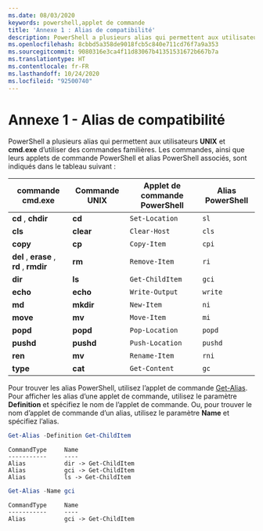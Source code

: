 ```yaml
---
ms.date: 08/03/2020
keywords: powershell,applet de commande
title: 'Annexe 1 : Alias de compatibilité'
description: PowerShell a plusieurs alias qui permettent aux utilisateurs UNIX et cmd.exe d’utiliser des commandes familières.
ms.openlocfilehash: 8cbbd5a358de9018fcb5c840e711cd76f7a9a353
ms.sourcegitcommit: 9080316e3ca4f11d83067b41351531672b667b7a
ms.translationtype: HT
ms.contentlocale: fr-FR
ms.lasthandoff: 10/24/2020
ms.locfileid: "92500740"
---
```

# <a name="appendix-1---compatibility-aliases"></a>Annexe 1 - Alias de compatibilité

PowerShell a plusieurs alias qui permettent aux utilisateurs **UNIX** et **cmd.exe** d’utiliser des commandes familières.
Les commandes, ainsi que leurs applets de commande PowerShell et alias PowerShell associés, sont indiqués dans le tableau suivant :

|            commande cmd.exe            | Commande UNIX | Applet de commande PowerShell | Alias PowerShell |
| ------------------------------------- | ------------ | ----------------- | ---------------- |
| **cd** , **chdir**                     | **cd**       | `Set-Location`    | `sl`             |
| **cls**                               | **clear**    | `Clear-Host`      | `cls`            |
| **copy**                              | **cp**       | `Copy-Item`       | `cpi`            |
| **del** , **erase** , **rd** , **rmdir** | **rm**       | `Remove-Item`     | `ri`             |
| **dir**                               | **ls**       | `Get-ChildItem`   | `gci`            |
| **echo**                              | **echo**     | `Write-Output`    | `write`          |
| **md**                                | **mkdir**    | `New-Item`        | `ni`             |
| **move**                              | **mv**       | `Move-Item`       | `mi`             |
| **popd**                              | **popd**     | `Pop-Location`    | `popd`           |
| **pushd**                             | **pushd**    | `Push-Location`   | `pushd`          |
| **ren**                               | **mv**       | `Rename-Item`     | `rni`            |
| **type**                              | **cat**      | `Get-Content`     | `gc`             |

Pour trouver les alias PowerShell, utilisez l’applet de commande [Get-Alias](xref:Microsoft.PowerShell.Utility.Get-Alias). Pour afficher les alias d’une applet de commande, utilisez le paramètre **Definition** et spécifiez le nom de l’applet de commande.
Ou, pour trouver le nom d’applet de commande d’un alias, utilisez le paramètre **Name** et spécifiez l’alias.

```powershell
Get-Alias -Definition Get-ChildItem
```

```Output
CommandType     Name
-----------     ----
Alias           dir -> Get-ChildItem
Alias           gci -> Get-ChildItem
Alias           ls -> Get-ChildItem
```

```powershell
Get-Alias -Name gci
```

```Output
CommandType     Name
-----------     ----
Alias           gci -> Get-ChildItem
```
